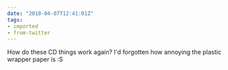 ```yaml
---
date: "2010-04-07T12:41:01Z"
tags:
- imported
- from-twitter
---
```

How do these CD things work again? I'd forgotten how annoying the plastic wrapper paper is :S

